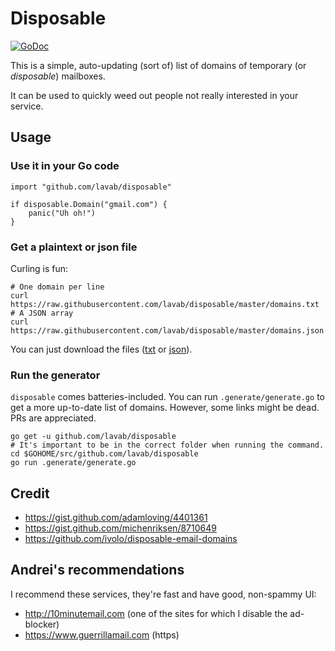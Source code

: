 Disposable
==========

[![GoDoc](https://godoc.org/github.com/lavab/disposable?status.svg)](https://godoc.org/github.com/lavab/disposable)

This is a simple, auto-updating (sort of) list of domains of temporary (or *disposable*) mailboxes.

It can be used to quickly weed out people not really interested in your service.

Usage
-----

### Use it in your Go code

```lang=go
import "github.com/lavab/disposable"

if disposable.Domain("gmail.com") {
    panic("Uh oh!")
}
```

### Get a plaintext or json file

Curling is fun:

```lang=shell
# One domain per line
curl https://raw.githubusercontent.com/lavab/disposable/master/domains.txt
# A JSON array
curl https://raw.githubusercontent.com/lavab/disposable/master/domains.json
```

You can just download the files ([txt](https://raw.githubusercontent.com/lavab/disposable/master/domains.txt) or [json](https://raw.githubusercontent.com/lavab/disposable/master/domains.json)).

### Run the generator

`disposable` comes batteries-included. You can run `.generate/generate.go` to get a more up-to-date list of domains. However, some links might be dead. PRs are appreciated.

```lang=shell
go get -u github.com/lavab/disposable
# It's important to be in the correct folder when running the command.
cd $GOHOME/src/github.com/lavab/disposable
go run .generate/generate.go
```

Credit
------

-	https://gist.github.com/adamloving/4401361
-	https://gist.github.com/michenriksen/8710649
-	https://github.com/ivolo/disposable-email-domains

Andrei's recommendations
------------------------

I recommend these services, they're fast and have good, non-spammy UI:

-	http://10minutemail.com (one of the sites for which I disable the ad-blocker)
-	https://www.guerrillamail.com (https)

